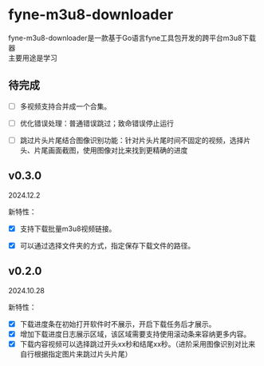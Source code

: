 # fyne-m3u8-downloader

fyne-m3u8-downloader是一款基于Go语言fyne工具包开发的跨平台m3u8下载器  
主要用途是学习

## 待完成
- [ ] 多视频支持合并成一个合集。
- [ ] 优化错误处理：普通错误跳过；致命错误停止运行
- [ ] 跳过片头片尾结合图像识别功能：针对片头片尾时间不固定的视频，选择片头、片尾画面截图，使用图像对比来找到更精确的进度


## v0.3.0
2024.12.2

新特性：
- [x] 支持下载批量m3u8视频链接。
- [x] 可以通过选择文件夹的方式，指定保存下载文件的路径。


## v0.2.0
2024.10.28

新特性：
- [x] 下载进度条在初始打开软件时不展示，开启下载任务后才展示。
- [x] 增加下载进度日志展示区域，该区域需要支持使用滚动条来容纳更多内容。
- [x] 下载内容视频可以选择跳过开头xx秒和结尾xx秒。（进阶采用图像识别对比来自行根据指定图片来跳过片头片尾）
